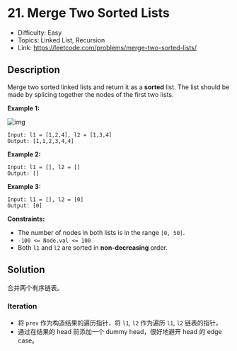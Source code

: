 # 21. Merge Two Sorted Lists

- Difficulty: Easy
- Topics: Linked List, Recursion
- Link: https://leetcode.com/problems/merge-two-sorted-lists/

## Description

Merge two sorted linked lists and return it as a **sorted** list. The list should be made by splicing together the nodes of the first two lists.

**Example 1:**

![img](https://assets.leetcode.com/uploads/2020/10/03/merge_ex1.jpg)

```
Input: l1 = [1,2,4], l2 = [1,3,4]
Output: [1,1,2,3,4,4]
```

**Example 2:**

```
Input: l1 = [], l2 = []
Output: []
```

**Example 3:**

```
Input: l1 = [], l2 = [0]
Output: [0]
```

**Constraints:**

- The number of nodes in both lists is in the range `[0, 50]`.
- `-100 <= Node.val <= 100`
- Both `l1` and `l2` are sorted in **non-decreasing** order.

## Solution

合并两个有序链表。

### Iteration

- 将 `prev` 作为构造结果的遍历指针，将 `l1`, `l2` 作为遍历 `l1`, `l2` 链表的指针。
- 通过在结果的 head 前添加一个 dummy head，很好地避开 head 的 edge case。
